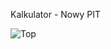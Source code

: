 Kalkulator - Nowy PIT

![Top](https://github.com/AdamShymanski/kalkulator-nowy-pit/assets/45077552/4e9b567a-6292-4e7c-ac78-68a575951231)
